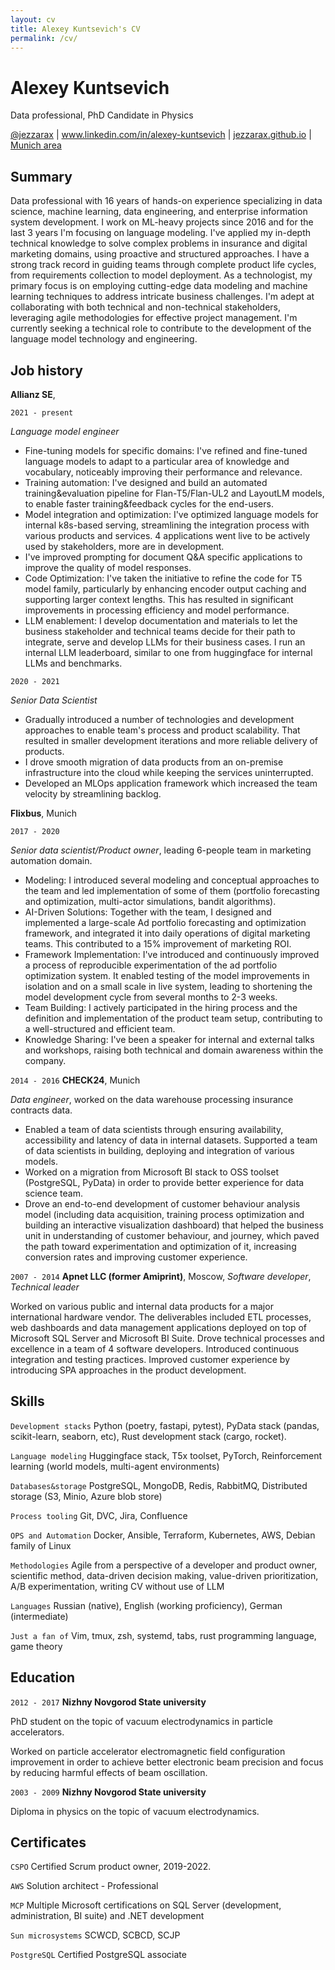 ```yaml
---
layout: cv
title: Alexey Kuntsevich's CV
permalink: /cv/
---
```


# Alexey Kuntsevich
Data professional, PhD Candidate in Physics

<div id="webaddress">
<a href="https://twitter.com/jezzarax">@jezzarax</a>
| <a href="https://www.linkedin.com/in/alexey-kuntsevich">www.linkedin.com/in/alexey-kuntsevich</a>
| <a href="/blog/">jezzarax.github.io</a>
| <a href="https://goo.gl/maps/jxpZWvSq8uHwnLBC7">Munich area</a>
</div>


## Summary

Data professional with 16 years of hands-on experience specializing in data science, machine learning, data engineering, and enterprise information system development. I work on ML-heavy projects since 2016 and for the last 3 years I'm focusing on language modeling. I've applied my in-depth technical knowledge to solve complex problems in insurance and digital marketing domains, using proactive and structured approaches. I have a strong track record in guiding teams through complete product life cycles, from requirements collection to model deployment. As a technologist, my primary focus is on employing cutting-edge data modeling and machine learning techniques to address intricate business challenges. I'm adept at collaborating with both technical and non-technical stakeholders, leveraging agile methodologies for effective project management. I'm currently seeking a technical role to contribute to the development of the language model technology and engineering.


## Job history

__Allianz SE__, 

`2021 - present`

*Language model engineer*

* Fine-tuning models for specific domains: I've refined and fine-tuned language models to adapt to a particular area of knowledge and vocabulary, noticeably improving their performance and relevance.
* Training automation: I've designed and build an automated training&evaluation pipeline for Flan-T5/Flan-UL2 and LayoutLM models, to enable faster training&feedback cycles for the end-users.
* Model integration and optimization: I've optimized language models for internal k8s-based serving, streamlining the integration process with various products and services. 4 applications went live to be actively used by stakeholders, more are in development.
* I've improved prompting for document Q&A specific applications to improve the quality of model responses.
* Code Optimization: I've taken the initiative to refine the code for T5 model family, particularly by enhancing encoder output caching and supporting larger context lengths. This has resulted in significant improvements in processing efficiency and model performance.
* LLM enablement: I develop documentation and materials to let the business stakeholder and technical teams decide for their path to integrate, serve and develop LLMs for their business cases. I run an internal LLM leaderboard, similar to one from huggingface for internal LLMs and benchmarks.

`2020 - 2021`

*Senior Data Scientist*

* Gradually introduced a number of technologies and development approaches to enable team's process and product scalability. That resulted in smaller development iterations and more reliable delivery of products.
* I drove smooth migration of data products from an on-premise infrastructure into the cloud while keeping the services uninterrupted.
* Developed an MLOps application framework which increased the team velocity by streamlining backlog.


__Flixbus__, Munich

`2017 - 2020`

*Senior data scientist/Product owner*, leading 6-people team in marketing automation domain.

* Modeling: I introduced several modeling and conceptual approaches to the team and led implementation of some of them (portfolio forecasting and optimization, multi-actor simulations, bandit algorithms).
* AI-Driven Solutions: Together with the team, I designed and implemented a large-scale Ad portfolio forecasting and optimization framework, and integrated it into daily operations of digital marketing teams. This contributed to a 15% improvement of marketing ROI.
* Framework Implementation: I've introduced and continuously improved a process of reproducible experimentation of the ad portfolio optimization system. It enabled testing of the model improvements in isolation and on a small scale in live system, leading to shortening the model development cycle from several months to 2-3 weeks.
* Team Building: I actively participated in the hiring process and the definition and implementation of the product team setup, contributing to a well-structured and efficient team.
* Knowledge Sharing: I've been a speaker for internal and external talks and workshops, raising both technical and domain awareness within the company.

`2014 - 2016`
__CHECK24__, Munich

*Data engineer*, worked on the data warehouse processing insurance contracts data.

* Enabled a team of data scientists through ensuring availability, accessibility and latency of data in internal datasets. Supported a team of data scientists in building, deploying and integration of various models.
* Worked on a migration from Microsoft BI stack to OSS toolset (PostgreSQL, PyData) in order to provide better experience for data science team.
* Drove an end-to-end development of customer behaviour analysis model (including data acquisition, training process optimization and building an interactive visualization dashboard) that helped the business unit in understanding of customer behaviour, and journey, which paved the path toward experimentation and optimization of it, increasing conversion rates and improving customer experience.


`2007 - 2014`
__Apnet LLC (former Amiprint)__, Moscow, *Software developer*, *Technical leader*

Worked on various public and internal data products for a major international hardware vendor. The deliverables included ETL processes, web dashboards and data management applications deployed on top of Microsoft SQL Server and Microsoft BI Suite. Drove technical processes and excellence in a team of 4 software developers. Introduced continuous integration and testing practices. Improved customer experience by introducing SPA approaches in the product development.


## Skills

`Development stacks` Python (poetry, fastapi, pytest), PyData stack (pandas, scikit-learn, seaborn, etc), Rust development stack (cargo, rocket).

`Language modeling` Huggingface stack, T5x toolset, PyTorch, Reinforcement learning (world models, multi-agent environments)

`Databases&storage` PostgreSQL, MongoDB, Redis, RabbitMQ, Distributed storage (S3, Minio, Azure blob store)

`Process tooling` Git, DVC, Jira, Confluence

`OPS and Automation` Docker, Ansible, Terraform, Kubernetes, AWS, Debian family of Linux

`Methodologies` Agile from a perspective of a developer and product owner, scientific method, data-driven decision making, value-driven prioritization, A/B experimentation, writing CV without use of LLM

`Languages` Russian (native), English (working proficiency), German (intermediate)

`Just a fan of` Vim, tmux, zsh, systemd, tabs, rust programming language, game theory

## Education

`2012 - 2017`
__Nizhny Novgorod State university__

PhD student on the topic of vacuum electrodynamics in particle accelerators.

Worked on particle accelerator electromagnetic field configuration improvement in order to achieve better electronic beam precision and focus by reducing harmful effects of beam oscillation.

`2003 - 2009`
__Nizhny Novgorod State university__

Diploma in physics on the topic of vacuum electrodynamics.


## Certificates

`CSPO` Certified Scrum product owner, 2019-2022.

`AWS` Solution architect - Professional

`MCP` Multiple Microsoft certifications on SQL Server (development, administration, BI suite) and .NET development

`Sun microsystems` SCWCD, SCBCD, SCJP

`PostgreSQL` Certified PostgreSQL associate


<!-- ### Footer

Last updated: June 2023 -->




